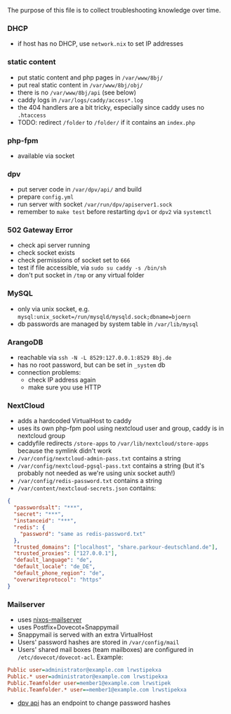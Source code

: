 The purpose of this file is to collect troubleshooting knowledge over time.

### DHCP
- if host has no DHCP, use `network.nix` to set IP addresses

### static content
- put static content and php pages in `/var/www/8bj/`
- put real static content in `/var/www/8bj/obj/`
- there is no `/var/www/8bj/api` (see below)
- caddy logs in `/var/logs/caddy/access*.log`
- the 404 handlers are a bit tricky, especially since caddy uses no `.htaccess`
- TODO: redirect `/folder` to `/folder/` if it contains an `index.php`

### php-fpm
- available via socket

### dpv
- put server code in `/var/dpv/api/` and build
- prepare `config.yml`
- run server with socket `/var/run/dpv/apiserver1.sock`
- remember to `make test` before restarting `dpv1` or `dpv2` via `systemctl`

### 502 Gateway Error
- check api server running
- check socket exists
- check permissions of socket set to `666`
- test if file accessible, via `sudo su caddy -s /bin/sh`
- don't put socket in `/tmp` or any virtual folder

### MySQL
- only via unix socket, e.g. `mysql:unix_socket=/run/mysqld/mysqld.sock;dbname=bjoern`
- db passwords are managed by system table in `/var/lib/mysql`

### ArangoDB
- reachable via `ssh -N -L 8529:127.0.0.1:8529 8bj.de`
- has no root password, but can be set in `_system` db
- connection problems:
  - check IP address again
  - make sure you use HTTP

### NextCloud
- adds a hardcoded VirtualHost to caddy
- uses its own php-fpm pool using nextcloud user and group, caddy is in nextcloud group
- caddyfile redirects `/store-apps` to `/var/lib/nextcloud/store-apps` because the symlink didn't work
- `/var/config/nextcloud-admin-pass.txt` contains a string
- `/var/config/nextcloud-pgsql-pass.txt` contains a string (but it's probably not needed as we're using unix socket auth!)
- `/var/config/redis-password.txt` contains a string
- `/var/content/nextcloud-secrets.json` contains:
```json
{
  "passwordsalt": "***",
  "secret": "***",
  "instanceid": "***",
  "redis": {
    "password": "same as redis-password.txt"
  },
  "trusted_domains": ["localhost", "share.parkour-deutschland.de"],
  "trusted_proxies": ["127.0.0.1"],
  "default_language": "de",
  "default_locale": "de_DE",
  "default_phone_region": "de",
  "overwriteprotocol": "https"
}
```

### Mailserver
- uses [nixos-mailserver](https://gitlab.com/simple-nixos-mailserver/nixos-mailserver)
- uses Postfix+Dovecot+Snappymail
- Snappymail is served with an extra VirtualHost
- Users' password hashes are stored in `/var/config/mail`
- Users' shared mail boxes (team mailboxes) are configured in `/etc/dovecot/dovecot-acl`. Example:
```ini
Public user=administrator@example.com lrwstipekxa
Public.* user=administrator@example.com lrwstipekxa
Public.Teamfolder user=member1@example.com lrwstipek
Public.Teamfolder.* user==member1@example.com lrwstipekxa
```
- [dpv api](https://github.com/parkour-de/api) has an endpoint to change password hashes